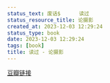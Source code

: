 ```yaml
---
status_text: 废话$      读过
status_resource_title: 论摄影
created_at: 2023-12-03 12:29:24
status_type: book
date: 2023-12-03 12:29:24
tags: [book]
title: 读过 - 论摄影
---
```

[豆瓣链接](https://book.douban.com/subject/4282084/)
